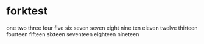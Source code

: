 # forktest
one two three four five six seven
seven eight nine ten eleven twelve thirteen fourteen fifteen sixteen seventeen eighteen nineteen
